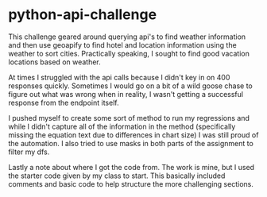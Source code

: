 # python-api-challenge

This challenge geared around querying api's to find weather information and then use geoapify to find hotel and location information using the weather to sort cities. Practically speaking, I sought to find good vacation locations based on weather.

At times I struggled with the api calls because I didn't key in on 400 responses quickly. Sometimes I would go on a bit of a wild goose chase to figure out what was wrong when in reality, I wasn't getting a successful response from the endpoint itself.

I pushed myself to create some sort of method to run my regressions and while I didn't capture all of the information in the method (specifically missing the equation text due to differences in chart size) I was still proud of the automation. I also tried to use masks in both parts of the assignment to filter my dfs.

Lastly a note about where I got the code from. The work is mine, but I used the starter code given by my class to start. This basically included comments and basic code to help structure the more challenging sections.